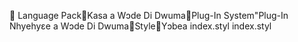       Language Pack   Kasa a Wɔde Di Dwuma   Plug-In System"   Plug-In Nhyehyɛe a Wɔde Di Dwuma   Style   Yɔbea
   index.styl
   index.styl